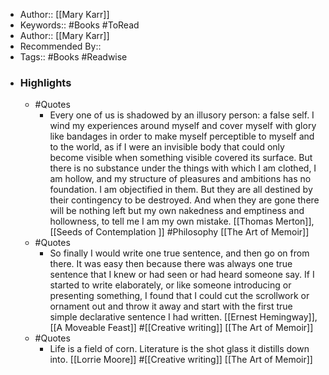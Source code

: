 - Author:: [[Mary Karr]]
- Keywords:: #Books #ToRead
- Author:: [[Mary Karr]]
- Recommended By::
- Tags:: #Books #Readwise
- ### Highlights
    - #Quotes
        - Every one of us is shadowed by an illusory person: a false self. I wind my experiences around myself and cover myself with glory like bandages in order to make myself perceptible to myself and to the world, as if I were an invisible body that could only become visible when something visible covered its surface. But there is no substance under the things with which I am clothed, I am hollow, and my structure of pleasures and ambitions has no foundation. I am objectified in them. But they are all destined by their contingency to be destroyed. And when they are gone there will be nothing left but my own nakedness and emptiness and hollowness, to tell me I am my own mistake. [[Thomas Merton]], [[Seeds of Contemplation ]] #Philosophy [[The Art of Memoir]]
    - #Quotes
        - So finally I would write one true sentence, and then go on from there. It was easy then because there was always one true sentence that I knew or had seen or had heard someone say. If I started to write elaborately, or like someone introducing or presenting something, I found that I could cut the scrollwork or ornament out and throw it away and start with the first true simple declarative sentence I had written. [[Ernest Hemingway]], [[A Moveable Feast]] #[[Creative writing]] [[The Art of Memoir]]
    - #Quotes
        - Life is a field of corn. Literature is the shot glass it distills down into. [[Lorrie Moore]] #[[Creative writing]] [[The Art of Memoir]]
